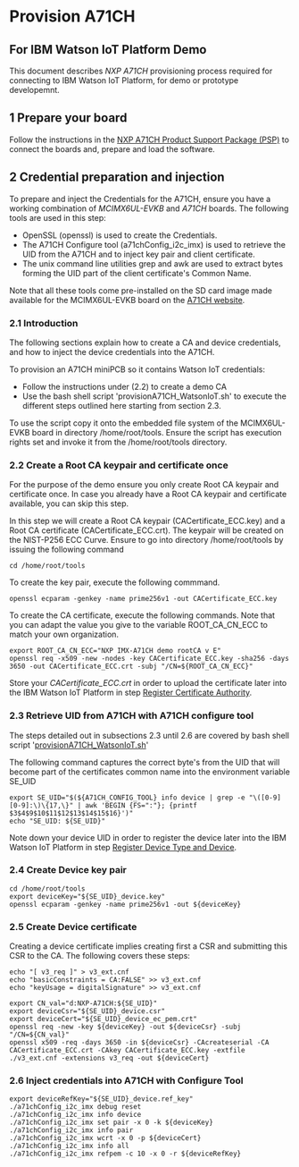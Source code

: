 # Provision A71CH 
## For IBM Watson IoT Platform Demo

This document describes *NXP A71CH* provisioning process required for connecting to
IBM Watson IoT Platform, for demo or prototype developemnt.

## 1 Prepare your board

Follow the instructions in the [NXP A71CH Product Support Package (PSP)](https://www.nxp.com/products/identification-and-security/authentication/plug-and-trust-the-fast-easy-way-to-deploy-secure-iot-connections:A71CH) 
to connect the boards and, prepare and load the software.


## 2 Credential preparation and injection

To prepare and inject the Credentials for the A71CH, ensure you have a working combination of *MCIMX6UL-EVKB* 
and *A71CH* boards. The following tools are used in this step:

* OpenSSL (openssl) is used to create the Credentials.
* The A71CH Configure tool (a71chConfig_i2c_imx) is used to retrieve the UID from the A71CH and 
to inject key pair and client certificate. 
* The unix command line utilities grep and awk are used to extract bytes forming the UID part 
of the client certificate's Common Name.

Note that all these tools come pre-installed on the SD card image made available for 
the MCIMX6UL-EVKB board on the [A71CH website](www.nxp.com/A71CH).

### 2.1 Introduction

The following sections explain how to create a CA and device credentials, and 
how to inject the device credentials into the A71CH. 
 
To provision an A71CH miniPCB so it contains Watson IoT credentials:
- Follow the instructions under (2.2) to create a demo CA
- Use the bash shell script 'provisionA71CH_WatsonIoT.sh' to execute the different steps outlined here starting from section 2.3.  

To use the script copy it onto the embedded file system of the MCIMX6UL-EVKB board in directory /home/root/tools. Ensure the script has execution rights set and invoke it from the /home/root/tools directory.

### 2.2 Create a Root CA keypair and certificate once

For the purpose of the demo ensure you only create Root CA keypair and certificate once. In case you already have a Root CA keypair and certificate available, you can skip this step.
	
In this step we will create a Root CA keypair (CACertificate_ECC.key) and a Root CA certificate (CACertificate_ECC.crt). 
The keypair will be created on the NIST-P256 ECC Curve.
Ensure to go into directory /home/root/tools by issuing the following command

    cd /home/root/tools

To create the key pair, execute the following commmand.

    openssl ecparam -genkey -name prime256v1 -out CACertificate_ECC.key
    
To create the CA certificate, execute the following commands. Note that you can adapt the value you give to the variable ROOT_CA_CN_ECC to match your own organization.

    export ROOT_CA_CN_ECC="NXP IMX-A71CH demo rootCA v E"
    openssl req -x509 -new -nodes -key CACertificate_ECC.key -sha256 -days 3650 -out CACertificate_ECC.crt -subj "/CN=${ROOT_CA_CN_ECC}"

Store your *CACertificate_ECC.crt* in order to upload the certificate later into 
the IBM Watson IoT Platform in step [Register Certificate Authority](https://github.com/ibm-watson-iot/iot-nxpimxa71ch-c/blob/master/README.md#user-content-register-certificate-authority).

### 2.3 Retrieve UID from A71CH with A71CH configure tool

The steps detailed out in subsections 2.3 until 2.6 are covered by bash shell script 
'[provisionA71CH_WatsonIoT.sh](https://github.com/ibm-watson-iot/iot-nxpimxa71ch-c/blob/master/samples/provisionA71CH_WatsonIoT.sh)'

The following command captures the correct byte's from the UID that will become part of the certificates common name into the environment variable SE_UID

    export SE_UID="$(${A71CH_CONFIG_TOOL} info device | grep -e "\([0-9][0-9]:\)\{17,\}" | awk 'BEGIN {FS=":"}; {printf $3$4$9$10$11$12$13$14$15$16}')"
    echo "SE_UID: ${SE_UID}"

Note down your device UID in order to register the device later into the IBM Watson IoT Platform 
in step [Register Device Type and Device](https://github.com/ibm-watson-iot/iot-nxpimxa71ch-c/blob/master/README.md#user-content-register-device-type-and-device).
 

### 2.4 Create Device key pair

    cd /home/root/tools
    export deviceKey="${SE_UID}_device.key"
    openssl ecparam -genkey -name prime256v1 -out ${deviceKey}

### 2.5 Create Device certificate

Creating a device certificate implies creating first a CSR and submitting this CSR to the CA. The following covers these steps:

    echo "[ v3_req ]" > v3_ext.cnf
    echo "basicConstraints = CA:FALSE" >> v3_ext.cnf
    echo "keyUsage = digitalSignature" >> v3_ext.cnf

    export CN_val="d:NXP-A71CH:${SE_UID}"
    export deviceCsr="${SE_UID}_device.csr"
    export deviceCert="${SE_UID}_device_ec_pem.crt"
    openssl req -new -key ${deviceKey} -out ${deviceCsr} -subj "/CN=${CN_val}"
    openssl x509 -req -days 3650 -in ${deviceCsr} -CAcreateserial -CA CACertificate_ECC.crt -CAkey CACertificate_ECC.key -extfile ./v3_ext.cnf -extensions v3_req -out ${deviceCert}

	
### 2.6 Inject credentials into A71CH with Configure Tool

    export deviceRefKey="${SE_UID}_device.ref_key"
    ./a71chConfig_i2c_imx debug reset
    ./a71chConfig_i2c_imx info device
    ./a71chConfig_i2c_imx set pair -x 0 -k ${deviceKey}
    ./a71chConfig_i2c_imx info pair
    ./a71chConfig_i2c_imx wcrt -x 0 -p ${deviceCert}
    ./a71chConfig_i2c_imx info all
    ./a71chConfig_i2c_imx refpem -c 10 -x 0 -r ${deviceRefKey}
    

